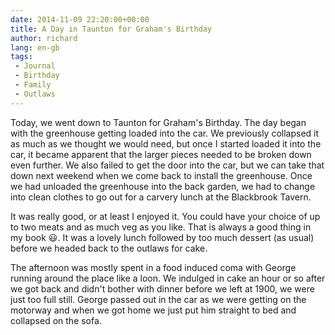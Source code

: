 ```yaml
---
date: 2014-11-09 22:20:00+00:00
title: A Day in Taunton for Graham's Birthday
author: richard 
lang: en-gb
tags:
 - Journal
 - Birthday
 - Family
 - Outlaws
---
```


Today, we went down to Taunton for Graham's Birthday. The day began with the greenhouse getting
loaded into the car. We previously collapsed it as much as we thought we would need, but once I
started loaded it into the car, it became apparent that the larger pieces needed to be broken down
even further. We also failed to get the door into the car, but we can take that down next weekend
when we come back to install the greenhouse. Once we had unloaded the greenhouse into the back
garden, we had to change into clean clothes to go out for a carvery lunch at the Blackbrook Tavern.

It was really good, or at least I enjoyed it. You could have your choice of up to two meats and as
much veg as you like. That is always a good thing in my book :smiley:. It was a lovely lunch
followed by too much dessert (as usual) before we headed back to the outlaws for cake.

The afternoon was mostly spent in a food induced coma with George running around the place like a
loon. We indulged in cake an hour or so after we got back and didn't bother with dinner before we
left at 1900, we were just too full still. George passed out in the car as we were getting on the
motorway and when we got home we just put him straight to bed and collapsed on the sofa.